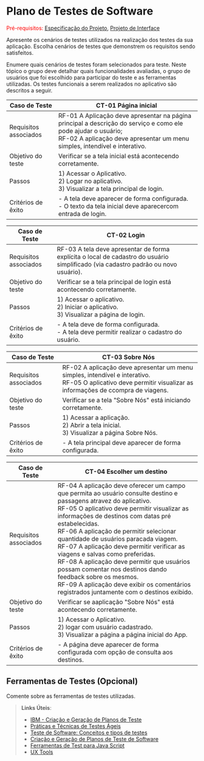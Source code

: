 # Plano de Testes de Software

<span style="color:red">Pré-requisitos: <a href="2-Especificação do Projeto.md"> Especificação do Projeto</a></span>, <a href="3-Projeto de Interface.md"> Projeto de Interface</a>

Apresente os cenários de testes utilizados na realização dos testes da sua aplicação. Escolha cenários de testes que demonstrem os requisitos sendo satisfeitos.

Enumere quais cenários de testes foram selecionados para teste. Neste tópico o grupo deve detalhar quais funcionalidades avaliadas, o grupo de usuários que foi escolhido para participar do teste e as ferramentas utilizadas.
 Os testes funcionais a serem realizados no aplicativo são descritos a seguir.

|Caso de Teste|CT-01 Página inicial|
|-------------|--------------------|
|Requisitos associados|RF-01 A Aplicação deve apresentar na página principal a descrição do serviço e como ele pode ajudar o usuário; <br> RF-02 A aplicação deve apresentar um menu simples, intendível e interativo.|
|Objetivo do teste|Verificar se a tela inicial está acontecendo corretamente.|
|Passos|1) Acessar o Aplicativo. <br> 2) Logar no aplicativo. <br> 3) Visualizar a tela principal de login.|
|Critérios de êxito|- A tela deve aparecer de forma configurada. <br> - O texto da tela inicial deve aparecercom entrada de login. 

|Caso de Teste|CT-02 Login|
|-------------|--------------------|
|Requisitos associados|RF-03 A tela deve apresentar de forma explícita o local de cadastro do usuário simplificado (via cadastro padrão ou novo usuário).|
|Objetivo do teste|Verificar se a tela principal de login está acontecendo corretamente.|
|Passos|1) Acessar o aplicativo. <br> 2) Iniciar o aplicativo. <br> 3) Visualizar a página de login.|
|Critérios de êxito|- A tela deve de forma configurada. <br> - A tela deve permitir realizar o cadastro do usuário.|

|Caso de Teste|CT-03 Sobre Nós|
|-------------|--------------------|
|Requisitos associados|RF-02 A aplicação deve apresentar um menu simples, intendível e interativo. <br> RF-05 O aplicativo deve permitir visualizar as informações de ccompra de viagens.|
|Objetivo do teste|Verificar se a tela "Sobre Nós" está iniciando corretamente.|
|Passos|1) Acessar a aplicação. <br> 2) Abrir a tela inicial. <br> 3) Visualizar a página Sobre Nós.|
|Critérios de êxito|- A tela principal deve aparecer de forma configurada.|

|Caso de Teste|CT-04 Escolher um destino|
|-------------|-------------------------------------------------------------------------------------------------------------------------|
|Requisitos associados|RF-04 A aplicação deve oferecer um campo que permita ao usuário consulte destino e passagens atravez do aplicativo. <br> RF-05 O aplicativo deve permitir visualizar as informações de destinos com datas pré estabelecidas. <br> RF-06 A aplicação de permitir selecionar quantidade de usuários paracada viagem. <br> RF-07 A aplicação deve permitir verificar as viagens e  salvas como preferidas. <br> RF-08 A aplicação deve permitir que usuários possam comentar nos destinos dando feedback sobre os mesmos. <br> RF-09 A aplicação deve exibir os comentários registrados juntamente com o destinos exibido.|
|Objetivo do teste|Verificar se aaplicação "Sobre Nós" está acontecendo corretamente.|
|Passos|1) Acessar o Aplicativo. <br> 2) logar com usuário cadastrado. <br> 3) Visualizar a página a página inicial do App.|
|Critérios de êxito|- A página deve aparecer de forma configurada com opção de consulta aos destinos.|

## Ferramentas de Testes (Opcional)

Comente sobre as ferramentas de testes utilizadas.
 
> **Links Úteis**:
> - [IBM - Criação e Geração de Planos de Teste](https://www.ibm.com/developerworks/br/local/rational/criacao_geracao_planos_testes_software/index.html)
> - [Práticas e Técnicas de Testes Ágeis](http://assiste.serpro.gov.br/serproagil/Apresenta/slides.pdf)
> -  [Teste de Software: Conceitos e tipos de testes](https://blog.onedaytesting.com.br/teste-de-software/)
> - [Criação e Geração de Planos de Teste de Software](https://www.ibm.com/developerworks/br/local/rational/criacao_geracao_planos_testes_software/index.html)
> - [Ferramentas de Test para Java Script](https://geekflare.com/javascript-unit-testing/)
> - [UX Tools](https://uxdesign.cc/ux-user-research-and-user-testing-tools-2d339d379dc7)
